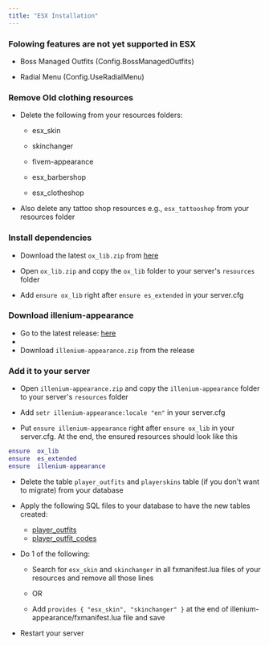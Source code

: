 ```yaml
---
title: "ESX Installation"
---
```


### Folowing features are not yet supported in ESX
- Boss Managed Outfits (Config.BossManagedOutfits)

- Radial Menu (Config.UseRadialMenu)

### Remove Old clothing resources
- Delete the following from your resources folders:

	- esx_skin

	- skinchanger

	- fivem-appearance

	- esx_barbershop

	- esx_clotheshop

- Also delete any tattoo shop resources e.g., `esx_tattooshop` from your resources folder

### Install dependencies
- Download the latest `ox_lib.zip` from [here](https://github.com/overextended/ox_lib/releases/latest)

- Open `ox_lib.zip` and copy the `ox_lib` folder to your server's `resources` folder

- Add `ensure ox_lib` right after `ensure es_extended` in your server.cfg

### Download illenium-appearance
- Go to the latest release: [here](https://github.com/iLLeniumStudios/illenium-appearance/releases/latest)
- 
- Download `illenium-appearance.zip` from the release

### Add it to your server
- Open `illenium-appearance.zip` and copy the `illenium-appearance` folder to your server's `resources` folder

- Add `setr illenium-appearance:locale "en"` in your server.cfg

- Put `ensure illenium-appearance` right after `ensure ox_lib` in your server.cfg. At the end, the ensured resources should look like this
```lua
ensure  ox_lib
ensure  es_extended
ensure  illenium-appearance
```
- Delete the table `player_outfits` and `playerskins` table (if you don't want to migrate) from your database

- Apply the following SQL files to your database to have the new tables created:

	- [player_outfits](https://github.com/iLLeniumStudios/illenium-appearance/blob/main/sql/player_outfits.sql)
  - [player_outfit_codes](https://github.com/iLLeniumStudios/illenium-appearance/blob/main/sql/player_outfit_codes.sql)

- Do 1 of the following:

	- Search for `esx_skin` and `skinchanger` in all fxmanifest.lua files of your resources and remove all those lines

	- OR

	- Add `provides { "esx_skin", "skinchanger" }` at the end of illenium-appearance/fxmanifest.lua file and save

- Restart your server

